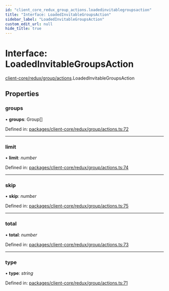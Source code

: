 ```yaml
---
id: "client_core_redux_group_actions.loadedinvitablegroupsaction"
title: "Interface: LoadedInvitableGroupsAction"
sidebar_label: "LoadedInvitableGroupsAction"
custom_edit_url: null
hide_title: true
---
```


# Interface: LoadedInvitableGroupsAction

[client-core/redux/group/actions](../modules/client_core_redux_group_actions.md).LoadedInvitableGroupsAction

## Properties

### groups

• **groups**: Group[]

Defined in: [packages/client-core/redux/group/actions.ts:72](https://github.com/xr3ngine/xr3ngine/blob/5c3dcaef1/packages/client-core/redux/group/actions.ts#L72)

___

### limit

• **limit**: *number*

Defined in: [packages/client-core/redux/group/actions.ts:74](https://github.com/xr3ngine/xr3ngine/blob/5c3dcaef1/packages/client-core/redux/group/actions.ts#L74)

___

### skip

• **skip**: *number*

Defined in: [packages/client-core/redux/group/actions.ts:75](https://github.com/xr3ngine/xr3ngine/blob/5c3dcaef1/packages/client-core/redux/group/actions.ts#L75)

___

### total

• **total**: *number*

Defined in: [packages/client-core/redux/group/actions.ts:73](https://github.com/xr3ngine/xr3ngine/blob/5c3dcaef1/packages/client-core/redux/group/actions.ts#L73)

___

### type

• **type**: *string*

Defined in: [packages/client-core/redux/group/actions.ts:71](https://github.com/xr3ngine/xr3ngine/blob/5c3dcaef1/packages/client-core/redux/group/actions.ts#L71)
